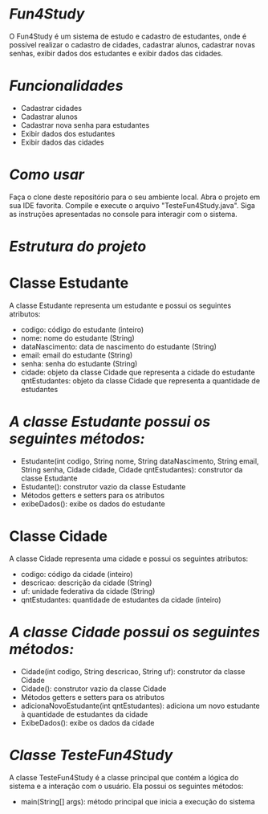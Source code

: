 # *Fun4Study*
O Fun4Study é um sistema de estudo e cadastro de estudantes, onde é possível realizar o cadastro de cidades, cadastrar alunos, cadastrar novas senhas, exibir dados dos estudantes e exibir dados das cidades.

# *Funcionalidades*
- Cadastrar cidades
- Cadastrar alunos
- Cadastrar nova senha para estudantes
- Exibir dados dos estudantes
- Exibir dados das cidades

# *Como usar*
Faça o clone deste repositório para o seu ambiente local.
Abra o projeto em sua IDE favorita.
Compile e execute o arquivo "TesteFun4Study.java".
Siga as instruções apresentadas no console para interagir com o sistema.

# *Estrutura do projeto*

# Classe Estudante
A classe Estudante representa um estudante e possui os seguintes atributos:

- codigo: código do estudante (inteiro)
- nome: nome do estudante (String)
- dataNascimento: data de nascimento do estudante (String)
- email: email do estudante (String)
- senha: senha do estudante (String)
- cidade: objeto da classe Cidade que representa a cidade do estudante
qntEstudantes: objeto da classe Cidade que representa a quantidade de estudantes

# *A classe Estudante possui os seguintes métodos:*
- Estudante(int codigo, String nome, String dataNascimento, String email, String senha, Cidade cidade, Cidade qntEstudantes): construtor da classe Estudante
- Estudante(): construtor vazio da classe Estudante
- Métodos getters e setters para os atributos
- exibeDados(): exibe os dados do estudante

# Classe Cidade
A classe Cidade representa uma cidade e possui os seguintes atributos:

- codigo: código da cidade (inteiro)
- descricao: descrição da cidade (String)
- uf: unidade federativa da cidade (String)
- qntEstudantes: quantidade de estudantes da cidade (inteiro)

# *A classe Cidade possui os seguintes métodos:*

- Cidade(int codigo, String descricao, String uf): construtor da classe Cidade
- Cidade(): construtor vazio da classe Cidade
- Métodos getters e setters para os atributos
- adicionaNovoEstudante(int qntEstudantes): adiciona um novo estudante à quantidade de estudantes da cidade
- ExibeDados(): exibe os dados da cidade

# *Classe TesteFun4Study*
A classe TesteFun4Study é a classe principal que contém a lógica do sistema e a interação com o usuário. Ela possui os seguintes métodos:

- main(String[] args): método principal que inicia a execução do sistema
